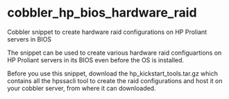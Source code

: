 # cobbler_hp_bios_hardware_raid
Cobbler snippet to create hardware raid configurations on HP Proliant servers in BIOS 

The snippet can be used to create various hardware raid configuartions on HP Proliant servers in its BIOS even before the OS is installed.

Before you use this snippet, download the hp_kickstart_tools.tar.gz which contains all the hpssacli tool to create the raid configurations and host it on your cobbler server, from where it can downloaded.

